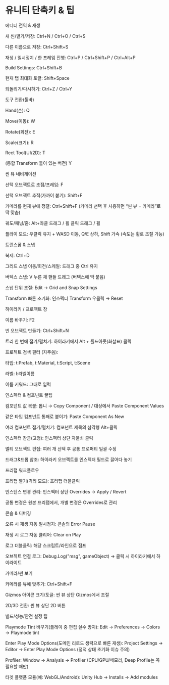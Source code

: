 # 유니티 단축키 & 팁

에디터 전역 & 재생

새 씬/열기/저장: Ctrl+N / Ctrl+O / Ctrl+S

다른 이름으로 저장: Ctrl+Shift+S

재생 / 일시정지 / 한 프레임 진행: Ctrl+P / Ctrl+Shift+P / Ctrl+Alt+P

Build Settings: Ctrl+Shift+B

현재 탭 최대화 토글: Shift+Space

되돌리기/다시하기: Ctrl+Z / Ctrl+Y

도구 전환(툴바)

Hand(손): Q

Move(이동): W

Rotate(회전): E

Scale(크기): R

Rect Tool(UI/2D): T

(통합 Transform 툴이 있는 버전) Y

씬 뷰 네비게이션

선택 오브젝트로 초점/프레임: F

선택 오브젝트 추적(가까이 붙기): Shift+F

카메라를 현재 뷰에 정렬: Ctrl+Shift+F
(카메라 선택 후 사용하면 “씬 뷰 = 카메라”로 딱 맞춤)

궤도/패닝/줌: Alt+좌클 드래그 / 휠 클릭 드래그 / 휠

플라이 모드: 우클릭 유지 + WASD 이동, Q/E 상하, Shift 가속
(속도는 휠로 조절 가능)

트랜스폼 & 스냅

복제: Ctrl+D

그리드 스냅 이동/회전/스케일: 드래그 중 Ctrl 유지

버텍스 스냅: V 누른 채 핸들 드래그 (버텍스에 딱 붙음)

스냅 단위 조절: Edit → Grid and Snap Settings

Transform 빠른 초기화: 인스펙터 Transform 우클릭 → Reset

하이라키 / 프로젝트 창

이름 바꾸기: F2

빈 오브젝트 만들기: Ctrl+Shift+N

트리 한 번에 접기/펼치기: 하이라키에서 Alt + 폴드아웃(화살표) 클릭

프로젝트 검색 필터 (자주씀):

타입: t:Prefab, t:Material, t:Script, t:Scene

라벨: l:라벨이름

이름 키워드: 그대로 입력

인스펙터 & 컴포넌트 꿀팁

컴포넌트 값 복붙: 톱니 → Copy Component / 대상에서 Paste Component Values

같은 타입 컴포넌트 통째로 붙이기: Paste Component As New

여러 컴포넌트 접기/펼치기: 컴포넌트 제목의 삼각형 Alt+클릭

인스펙터 잠금(고정): 인스펙터 상단 자물쇠 클릭

멀티 오브젝트 편집: 여러 개 선택 후 공통 프로퍼티 일괄 수정

드래그&드롭 참조: 하이라키 오브젝트를 인스펙터 필드로 끌어다 놓기

프리팹 워크플로우

프리팹 열기(격리 모드): 프리팹 더블클릭

인스턴스 변경 관리: 인스펙터 상단 Overrides → Apply / Revert

공통 변경은 원본 프리팹에서, 개별 변경은 Overrides로 관리

콘솔 & 디버깅

오류 시 재생 자동 일시정지: 콘솔의 Error Pause

재생 시 로그 자동 클리어: Clear on Play

로그 더블클릭: 해당 스크립트/라인으로 점프

오브젝트 연결 로그: Debug.Log("msg", gameObject) → 클릭 시 하이라키에서 하이라이트

카메라/씬 보기

카메라를 뷰에 맞추기: Ctrl+Shift+F

Gizmos 아이콘 크기/토글: 씬 뷰 상단 Gizmos에서 조절

2D/3D 전환: 씬 뷰 상단 2D 버튼

빌드/성능/안전 설정 팁

Playmode Tint 바꾸기(플레이 중 편집 실수 방지):
Edit → Preferences → Colors → Playmode tint

Enter Play Mode Options(도메인 리로드 생략으로 빠른 재생):
Project Settings → Editor → Enter Play Mode Options
(정적 상태 초기화 이슈 주의)

Profiler: Window → Analysis → Profiler (CPU/GPU/메모리, Deep Profile는 꼭 필요할 때만)

타겟 플랫폼 모듈(예: WebGL/Android): Unity Hub → Installs → Add modules